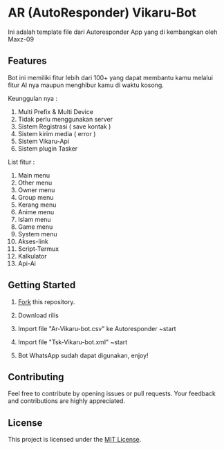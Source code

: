 # AR (AutoResponder) Vikaru-Bot

Ini adalah template file dari Autoresponder App yang di kembangkan oleh Maxz-09

## Features

Bot ini memiliki fitur lebih dari 100+ yang dapat membantu kamu melalui fitur AI nya maupun menghibur kamu di waktu kosong.

Keunggulan nya :

1. Multi Prefix & Multi Device
2. Tidak perlu menggunakan server
3. Sistem Registrasi ( save kontak )
4. Sistem kirim media ( error )
5. Sistem Vikaru-Api
6. Sistem plugin Tasker
   
List fitur :

1. Main menu
2. Other menu
3. Owner menu
4. Group menu
5. Kerang menu
6. Anime menu
7. Islam menu
8. Game menu
9. System menu
10. Akses-link
11. Script-Termux
12. Kalkulator 
13. Api-Ai

## Getting Started

1. [Fork](https://github.com/Maxz-09/ar-vikaru-bot/fork) this repository.

2. Download rilis 

3. Import file "Ar-Vikaru-bot.csv" ke Autoresponder ~start

4. Import file "Tsk-Vikaru-bot.xml" ~start

5. Bot WhatsApp sudah dapat digunakan, enjoy!

## Contributing

Feel free to contribute by opening issues or pull requests. Your feedback and contributions are highly appreciated.

## License

This project is licensed under the [MIT License](LICENSE).
